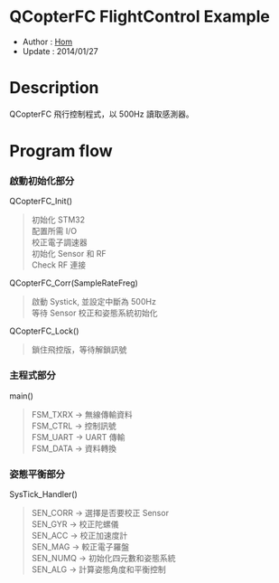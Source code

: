 QCopterFC FlightControl Example
========
* Author  : [Hom](https://github.com/Hom-Wang)
* Update  : 2014/01/27

Description
========
QCopterFC 飛行控制程式，以 500Hz 讀取感測器。

Program flow
========

### 啟動初始化部分

QCopterFC_Init()
> 初始化 STM32  
> 配置所需 I/O  
> 校正電子調速器  
> 初始化 Sensor 和 RF  
> Check RF 連接  

QCopterFC_Corr(SampleRateFreg)
> 啟動 Systick, 並設定中斷為 500Hz  
> 等待 Sensor 校正和姿態系統初始化  

QCopterFC_Lock()
> 鎖住飛控版，等待解鎖訊號  

### 主程式部分

main()
> FSM_TXRX -> 無線傳輸資料  
> FSM_CTRL -> 控制訊號  
> FSM_UART -> UART 傳輸  
> FSM_DATA -> 資料轉換  

### 姿態平衡部分

SysTick_Handler()
> SEN_CORR -> 選擇是否要校正 Sensor  
> SEN_GYR -> 校正陀螺儀  
> SEN_ACC -> 校正加速度計  
> SEN_MAG -> 較正電子羅盤  
> SEN_NUMQ -> 初始化四元數和姿態系統  
> SEN_ALG -> 計算姿態角度和平衡控制  
